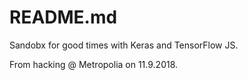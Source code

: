 # README.md

Sandobx for good times with Keras and TensorFlow JS.

From hacking @ Metropolia on 11.9.2018.